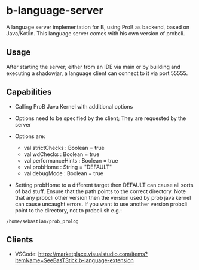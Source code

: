 # b-language-server
A language server implementation for B, using ProB as backend, based on Java/Kotlin. This language server comes with his
own version of probcli.

## Usage
After starting the server; either from an IDE via main or by building and executing a shadowjar, a language client can 
connect to it via port 55555.

## Capabilities

- Calling ProB Java Kernel with additional options
- Options need to be specified by the client; They are requested by the server
- Options are: 
    *   val strictChecks : Boolean = true  
    *   val wdChecks : Boolean = true
    *   val performanceHints : Boolean = true 
    *   val probHome : String = "DEFAULT"
    *   val debugMode : Boolean = true
    
- Setting probHome to a different target then DEFAULT can cause all sorts of bad stuff. Ensure that the path points to the
correct directory. Note that any probcli other version then the version used by prob java kernel can cause uncaught errors.
If you want to use another version probcli point to the directory, not to probcli.sh e.g.:
```
/home/sebastian/prob_prolog
```
    
## Clients

- VSCode: https://marketplace.visualstudio.com/items?itemName=SeeBasTStick.b-language-extension